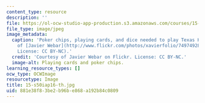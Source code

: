 ```yaml
---
content_type: resource
description: ''
file: https://ol-ocw-studio-app-production.s3.amazonaws.com/courses/15-s50-how-to-win-at-texas-holdem-poker-january-iap-2016/881e38f83be2b96be868a192b84c0809_15-s50iap16-th.jpg
file_type: image/jpeg
image_metadata:
  caption: 'Poker chips, playing cards, and dice needed to play Texas Hold''em. (Courtesy
    of [Javier Webar](http://www.flickr.com/photos/xavierfolio/749749280/) on Flickr.
    License: CC BY-NC).'
  credit: 'Courtesy of Javier Webar on Flickr. License: CC BY-NC.'
  image-alt: Playing cards and poker chips.
learning_resource_types: []
ocw_type: OCWImage
resourcetype: Image
title: 15-s50iap16-th.jpg
uid: 881e38f8-3be2-b96b-e868-a192b84c0809
---
```

